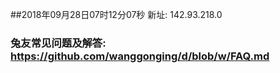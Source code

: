 ##2018年09月28日07时12分07秒 新址: 142.93.218.0
### 兔友常见问题及解答: https://github.com/wanggonging/d/blob/w/FAQ.md
